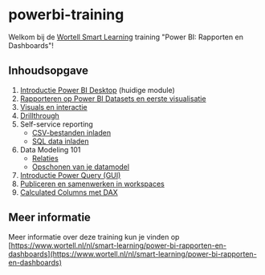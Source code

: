 # powerbi-training

Welkom bij de [Wortell Smart Learning](https://www.wortell.nl/nl/smart-learning) training "Power BI: Rapporten en Dashboards"!

## Inhoudsopgave

1. [Introductie Power BI Desktop](01-introduction/01-introduction-powerbi-desktop.md) (huidige module)
2. [Rapporteren op Power BI Datasets en eerste visualisatie](02-reporting-on-dataset/02-reporting-on-dataset.md)
3. [Visuals en interactie](03-visuals-and-interaction/03-visuals-and-interaction.md)
4. [Drillthrough](04-drillthrough/04-drillthrough.md)
5. Self-service reporting
   * [CSV-bestanden inladen](05-self-service-reporting/05-csv-inladen.md)
   * [SQL data inladen](05-self-service-reporting/06-sql-inladen.md)
6. Data Modeling 101
   * [Relaties](06-data-modeling-101/07-relaties.md)
   * [Opschonen van je datamodel](06-data-modeling-101/08-opschonen.md)
7. [Introductie Power Query (GUI)](07-power-query-gui/09-power-query.md)
8. [Publiceren en samenwerken in workspaces](08-publishing-and-collaboration-in-workspaces/10-publishing-and-collaboration-in-workspaces.md)
9. [Calculated Columns met DAX](09-dax/11-calc-columns.md)

## Meer informatie

Meer informatie over deze training kun je vinden op [https://www.wortell.nl/nl/smart-learning/power-bi-rapporten-en-dashboards](https://www.wortell.nl/nl/smart-learning/power-bi-rapporten-en-dashboards)
